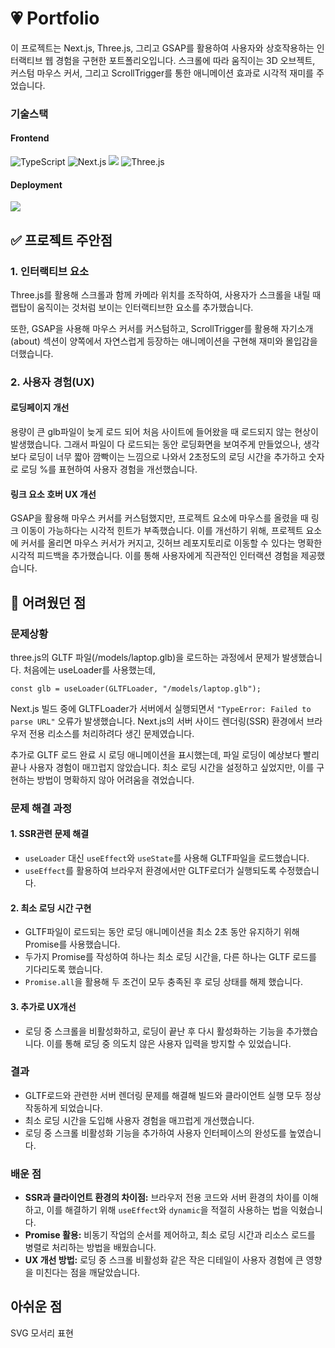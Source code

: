 # 💗 Portfolio

이 프로젝트는 Next.js, Three.js, 그리고 GSAP를 활용하여 사용자와 상호작용하는 인터랙티브 웹 경험을 구현한 포트폴리오입니다. 스크롤에 따라 움직이는 3D 오브젝트, 커스텀 마우스 커서, 그리고 ScrollTrigger를 통한 애니메이션 효과로 시각적 재미를 주었습니다.

### 기술스택

#### Frontend

<img src="https://img.shields.io/badge/TypeScript-007ACC?style=for-the-badge&logo=typescript&logoColor=white" alt="TypeScript" />
<img src="https://img.shields.io/badge/Next.js-000000?style=for-the-badge&logo=nextdotjs&logoColor=white" alt="Next.js" />
<img src="https://img.shields.io/badge/Tailwind CSS-06B6D4?style=for-the-badge&logo=Tailwind CSS&logoColor=white"/>

<img src="https://img.shields.io/badge/Three.js-000000?style=for-the-badge&logo=three.js&logoColor=white" alt="Three.js" />

#### Deployment

<img src="https://img.shields.io/badge/Vercel-000000?style=for-the-badge&logo=Vercel&logoColor=white"/>

## ✅ 프로젝트 주안점

### 1. 인터랙티브 요소

Three.js를 활용해 스크롤과 함께 카메라 위치를 조작하여, 사용자가 스크롤을 내릴 때 랩탑이 움직이는 것처럼 보이는 인터랙티브한 요소를 추가했습니다.

또한, GSAP을 사용해 마우스 커서를 커스텀하고, ScrollTrigger를 활용해 자기소개(about) 섹션이 양쪽에서 자연스럽게 등장하는 애니메이션을 구현해 재미와 몰입감을 더했습니다.

### 2. 사용자 경험(UX)

#### 로딩페이지 개선

용량이 큰 glb파일이 늦게 로드 되어 처음 사이트에 들어왔을 때 로드되지 않는 현상이 발생했습니다. 그래서 파일이 다 로드되는 동안 로딩화면을 보여주게 만들었으나, 생각보다 로딩이 너무 짧아 깜빡이는 느낌으로 나와서 2초정도의 로딩 시간을 추가하고 숫자로 로딩 %를 표현하여 사용자 경험을 개선했습니다.

#### 링크 요소 호버 UX 개선

GSAP을 활용해 마우스 커서를 커스텀했지만, 프로젝트 요소에 마우스를 올렸을 때 링크 이동이 가능하다는 시각적 힌트가 부족했습니다. 이를 개선하기 위해, 프로젝트 요소에 커서를 올리면 마우스 커서가 커지고, 깃허브 레포지토리로 이동할 수 있다는 명확한 시각적 피드백을 추가했습니다. 이를 통해 사용자에게 직관적인 인터랙션 경험을 제공했습니다.

## 🥹 어려웠던 점

### 문제상황

three.js의 GLTF 파일(/models/laptop.glb)을 로드하는 과정에서 문제가 발생했습니다. 처음에는 useLoader를 사용했는데,

```
const glb = useLoader(GLTFLoader, "/models/laptop.glb");
```

Next.js 빌드 중에 GLTFLoader가 서버에서 실행되면서 `"TypeError: Failed to parse URL"` 오류가 발생했습니다. Next.js의 서버 사이드 렌더링(SSR) 환경에서 브라우저 전용 리소스를 처리하려다 생긴 문제였습니다.

추가로 GLTF 로드 완료 시 로딩 애니메이션을 표시했는데, 파일 로딩이 예상보다 빨리 끝나 사용자 경험이 매끄럽지 않았습니다. 최소 로딩 시간을 설정하고 싶었지만, 이를 구현하는 방법이 명확하지 않아 어려움을 겪었습니다.

### 문제 해결 과정

#### 1. SSR관련 문제 해결

- `useLoader` 대신 `useEffect`와 `useState`를 사용해 GLTF파일을 로드했습니다.
- `useEffect`를 활용하여 브라우저 환경에서만 GLTF로더가 실행되도록 수정했습니다.

#### 2. 최소 로딩 시간 구현

- GLTF파일이 로드되는 동안 로딩 애니메이션을 최소 2초 동안 유지하기 위해 Promise를 사용했습니다.
- 두가지 Promise를 작성하여 하나는 최소 로딩 시간을, 다른 하나는 GLTF 로드를 기다리도록 했습니다.
- `Promise.all`을 활용해 두 조건이 모두 충족된 후 로딩 상태를 해제 했습니다.

#### 3. 추가로 UX개선

- 로딩 중 스크롤을 비활성화하고, 로딩이 끝난 후 다시 활성화하는 기능을 추가했습니다. 이를 통해 로딩 중 의도치 않은 사용자 입력을 방지할 수 있었습니다.

### 결과

- GLTF로드와 관련한 서버 렌더링 문제를 해결해 빌드와 클라이언트 실행 모두 정상 작동하게 되었습니다.
- 최소 로딩 시간을 도입해 사용자 경험을 매끄럽게 개선했습니다.
- 로딩 중 스크롤 비활성화 기능을 추가하여 사용자 인터페이스의 완성도를 높였습니다.

### 배운 점

- **SSR과 클라이언트 환경의 차이점:** 브라우저 전용 코드와 서버 환경의 차이를 이해하고, 이를 해결하기 위해 `useEffect`와 `dynamic`을 적절히 사용하는 법을 익혔습니다.
- **Promise 활용:** 비동기 작업의 순서를 제어하고, 최소 로딩 시간과 리소스 로드를 병렬로 처리하는 방법을 배웠습니다.
- **UX 개선 방법:** 로딩 중 스크롤 비활성화 같은 작은 디테일이 사용자 경험에 큰 영향을 미친다는 점을 깨달았습니다.

## 아쉬운 점

SVG 모서리 표현
